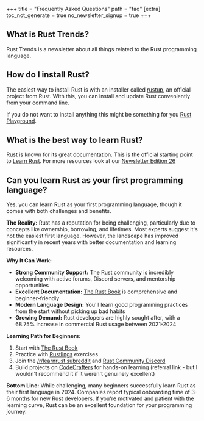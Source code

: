 +++
title = "Frequently Asked Questions"
path = "faq"
[extra]
toc_not_generate = true
no_newsletter_signup = true
+++


## What is Rust Trends?
Rust Trends is a newsletter about all things related to the Rust programming language.

## How do I install Rust?
The easiest way to install Rust is with an installer called <a href="https://rustup.rs/" target="_blank">rustup</a>, an official project from Rust. With this, you can install and update Rust conveniently from your command line.

If you do not want to install anything this might be something for you <a href="https://play.rust-lang.org/" target="_blank">Rust Playground</a>.

## What is the best way to learn Rust?
Rust is known for its great documentation. This is the official starting point to <a href="https://www.rust-lang.org/learn" target="_blank">Learn Rust</a>. For more resources look at our [Newsletter Edition 26](/newsletter/rust-101-the-best-learning-resources-compiled/)

## Can you learn Rust as your first programming language?

Yes, you can learn Rust as your first programming language, though it comes with both challenges and benefits.

**The Reality:** Rust has a reputation for being challenging, particularly due to concepts like ownership, borrowing, and lifetimes. Most experts suggest it's not the easiest first language. However, the landscape has improved significantly in recent years with better documentation and learning resources.

**Why It Can Work:**
- **Strong Community Support:** The Rust community is incredibly welcoming with active forums, Discord servers, and mentorship opportunities
- **Excellent Documentation:** <a href="https://doc.rust-lang.org/book/" target="_blank">The Rust Book</a> is comprehensive and beginner-friendly
- **Modern Language Design:** You'll learn good programming practices from the start without picking up bad habits
- **Growing Demand:** Rust developers are highly sought after, with a 68.75% increase in commercial Rust usage between 2021-2024

**Learning Path for Beginners:**
1. Start with <a href="https://doc.rust-lang.org/book/" target="_blank">The Rust Book</a>
2. Practice with <a href="https://rustlings.cool/" target="_blank">Rustlings</a> exercises
3. Join the <a href="https://www.reddit.com/r/learnrust/" target="_blank">/r/learnrust subreddit</a> and <a href="https://discord.gg/rust-lang" target="_blank">Rust Community Discord</a>
4. Build projects on <a href="https://codecrafters.io/join?via=rust-trends" target="_blank">CodeCrafters</a> for hands-on learning (referral link - but I wouldn't recommend it if it weren't genuinely excellent)

**Bottom Line:** While challenging, many beginners successfully learn Rust as their first language in 2024. Companies report typical onboarding time of 3-6 months for new Rust developers. If you're motivated and patient with the learning curve, Rust can be an excellent foundation for your programming journey.
